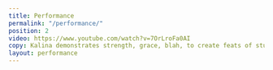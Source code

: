 ```yaml
---
title: Performance
permalink: "/performance/"
position: 2
video: https://www.youtube.com/watch?v=7OrLroFa0AI
copy: Kalina demonstrates strength, grace, blah, to create feats of stunning blah to dazzle audiences. Contact Kalina now to enquire about available acts, or request a bespoke performance.
layout: performance
---
```

